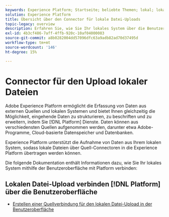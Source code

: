 ```yaml
---
keywords: Experience Platform; Startseite; beliebte Themen; lokal; lokales Datei-Upload; lokales System
solution: Experience Platform
title: Übersicht über den Connector für lokale Datei-Uploads
topic-legacy: overview
description: Erfahren Sie, wie Sie Ihr lokales System über die Benutzeroberfläche mit Adobe Experience Platform verbinden.
exl-id: 4b3cf486-7aff-4ffb-920c-10af04000083
source-git-commit: a8b0282004dd57096dfc63a9adb82ad70d37495d
workflow-type: tm+mt
source-wordcount: '146'
ht-degree: 15%

---
```


# Connector für den Upload lokaler Dateien

Adobe Experience Platform ermöglicht die Erfassung von Daten aus externen Quellen und lokalen Systemen und bietet Ihnen gleichzeitig die Möglichkeit, eingehende Daten zu strukturieren, zu beschriften und zu erweitern, indem Sie [!DNL Platform] Dienste. Daten können aus verschiedensten Quellen aufgenommen werden, darunter etwa Adobe-Programme, Cloud-basierte Datenspeicher und Datenbanken.

Experience Platform unterstützt die Aufnahme von Daten aus Ihrem lokalen System, sodass lokale Dateien über Quell-Connectoren in die Experience Platform übertragen werden können.

Die folgende Dokumentation enthält Informationen dazu, wie Sie Ihr lokales System mithilfe der Benutzeroberfläche mit Platform verbinden:

## Lokalen Datei-Upload verbinden [!DNL Platform] über die Benutzeroberfläche

- [Erstellen einer Quellverbindung für den lokalen Datei-Upload in der Benutzeroberfläche](../../tutorials/ui/create/local-system/local-file-upload.md)

